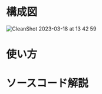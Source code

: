 # 構成図

![CleanShot 2023-03-18 at 13 42 59](https://user-images.githubusercontent.com/111828662/226839245-0e71acec-17a8-426d-b38d-c01fabda427d.png)

# 使い方

# ソースコード解説
